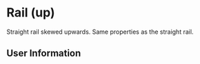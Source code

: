 # Rail (up)
Straight rail skewed upwards. Same properties as the straight rail.

## User Information